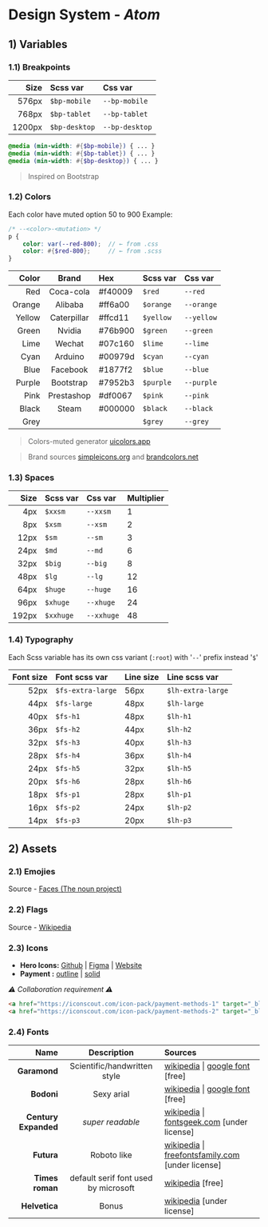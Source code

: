 # Design System - *Atom*

## 1) Variables

### 1.1) Breakpoints

| Size              | Scss var      | Css var           |
| -:                | :-            | :-                |
| 576px             | `$bp-mobile`  | `--bp-mobile`     | 
| 768px             | `$bp-tablet`  | `--bp-tablet`     | 
| 1200px            | `$bp-desktop` | `--bp-desktop`    |

```scss
@media (min-width: #{$bp-mobile}) { ... }
@media (min-width: #{$bp-tablet}) { ... }
@media (min-width: #{$bp-desktop}) { ... }
```

> Inspired on Bootstrap

### 1.2) Colors


Each color have muted option 50 to 900
Example:
```scss
/* --<color>-<mutation> */
p {
    color: var(--red-800);  // ← from .css
    color: #{$red-800};     // ← from .scss
}
```

| Color     | Brand         | Hex       | Scss var  | Css var       |
| -:        | :-:           | :-        | :-        | :-            |
| Red       | Coca-cola     | #f40009   | `$red`    | `--red`       |
| Orange    | Alibaba       | #ff6a00   | `$orange` | `--orange`    |
| Yellow    | Caterpillar   | #ffcd11   | `$yellow` | `--yellow`    |
| Green     | Nvidia        | #76b900   | `$green`  | `--green`     |
| Lime      | Wechat        | #07c160   | `$lime`   | `--lime`      |
| Cyan      | Arduino       | #00979d   | `$cyan`   | `--cyan`      |
| Blue      | Facebook      | #1877f2   | `$blue`   | `--blue`      |
| Purple    | Bootstrap     | #7952b3   | `$purple` | `--purple`    |
| Pink      | Prestashop    | #df0067   | `$pink`   | `--pink`      |
| Black     | Steam         | #000000   | `$black`  | `--black`     |
| Grey      |               |           | `$grey`   | `--grey`      |


> Colors-muted generator [uicolors.app](https://uicolors.app/create)

> Brand sources [simpleicons.org](https://simpleicons.org) and [brandcolors.net](https://brandcolors.net)

### 1.3) Spaces

| Size  | Scss var  | Css var       | Multiplier    |
|-:     | :-        | :-            | :-            |
| 4px   | `$xxsm`   | `--xxsm`      | 1             |
| 8px   | `$xsm`    | `--xsm`       | 2             |
| 12px  | `$sm`     | `--sm`        | 3             |
| 24px  | `$md`     | `--md`        | 6             |
| 32px  | `$big`    | `--big`       | 8             |
| 48px  | `$lg`     | `--lg`        | 12            |
| 64px  | `$huge`   | `--huge`      | 16            |
| 96px  | `$xhuge`  | `--xhuge`     | 24            |
| 192px | `$xxhuge` | `--xxhuge`    | 48            |

### 1.4) Typography

Each Scss variable has its own css variant (`:root`) with '`--`' prefix instead '`$`'

| Font size | Font scss var         | Line size     | Line scss var     |
| -:        | :-                    | :-            | :-                |
| 52px      | `$fs-extra-large`     | 56px          | `$lh-extra-large` |
| 44px      | `$fs-large`           | 48px          | `$lh-large`       |
| 40px      | `$fs-h1`              | 48px          | `$lh-h1`          |
| 36px      | `$fs-h2`              | 44px          | `$lh-h2`          |
| 32px      | `$fs-h3`              | 40px          | `$lh-h3`          |
| 28px      | `$fs-h4`              | 36px          | `$lh-h4`          |
| 24px      | `$fs-h5`              | 32px          | `$lh-h5`          |
| 20px      | `$fs-h6`              | 28px          | `$lh-h6`          |
| 18px      | `$fs-p1`              | 28px          | `$lh-p1`          |
| 16px      | `$fs-p2`              | 24px          | `$lh-p2`          |
| 14px      | `$fs-p3`              | 20px          | `$lh-p3`          |

## 2) Assets

### 2.1) Emojies

Source - [Faces (The noun project)](https://thenounproject.com/browse/collection-icon/emoji-faces-1-square-light-13160/?p=1)

### 2.2) Flags

Source - [Wikipedia](https://fr.wikipedia.org/wiki/Galerie_des_drapeaux_des_pays_du_monde)

### 2.3) Icons

* __Hero Icons:__ [Github](https://github.com/tailwindlabs/heroicons) | [Figma](https://www.figma.com/community/file/1143911270904274171) | [Website](https://heroicons.com/)
* __Payment :__ [outline](https://iconscout.com/icon-pack/payment-methods-1) | [solid](https://iconscout.com/icon-pack/payment-methods-2)

*⚠️ Collaboration  requirement ⚠️*
```html
<a href="https://iconscout.com/icon-pack/payment-methods-1" target="_blank">Free Payment Methods  Icon Pack</a> on <a href="https://iconscout.com">IconScout</a>
<a href="https://iconscout.com/icon-pack/payment-methods-2" target="_blank">Free Payment Methods  Icon Pack</a> by <a href="https://iconscout.com/contributors/pocike">Those Icons</a> on <a href="https://iconscout.com">IconScout</a>
```

### 2.4) Fonts

| Name                  | Description                   | Sources     |
| --------------------: | :---------------------------: | :---------- |
| **Garamond**          | Scientific/handwritten style  | [wikipedia](https://fr.wikipedia.org/wiki/Garamond_(police_d%27%C3%A9criture)) \| [google font](https://fonts.google.com/specimen/EB+Garamond?query=Garamond) [free] |
| **Bodoni**            | Sexy arial                    | [wikipedia](https://fr.wikipedia.org/wiki/Bodoni) \| [google font](https://fonts.google.com/speprocess.argv.slice(2);cimen/Bodoni+Moda?query=Bodoni) [free] |
| **Century Expanded**  | *super readable*              | [wikipedia](https://en.wikipedia.org/wiki/Century_type_family) \| [fontsgeek.com](https://fontsgeek.com/century-expanded_1-font) [under license] |
| **Futura**            | Roboto like | [wikipedia](https://en.wikipedia.org/wiki/Futura_(typeface)) \| [freefontsfamily.com](https://freefontsfamily.com/futura-font-family-free/) [under license] |
| **Times roman**       | default serif font used by microsoft | [wikipedia](https://en.wikipedia.org/wiki/Times_New_Roman) [free] |
| **Helvetica**         | Bonus | [wikipedia](https://en.wikipedia.org/wiki/Helvetica) [under license] |